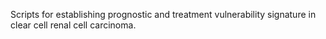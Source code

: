 Scripts for establishing prognostic and treatment vulnerability signature in clear cell renal cell carcinoma.
